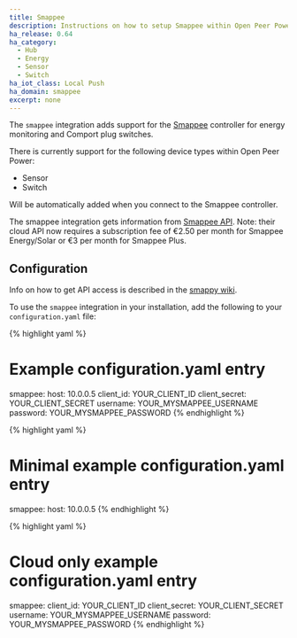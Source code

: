 ```yaml
---
title: Smappee
description: Instructions on how to setup Smappee within Open Peer Power.
ha_release: 0.64
ha_category:
  - Hub
  - Energy
  - Sensor
  - Switch
ha_iot_class: Local Push
ha_domain: smappee
excerpt: none
---
```


The `smappee` integration adds support for the [Smappee](https://www.smappee.com/) controller for energy monitoring and Comport plug switches.

There is currently support for the following device types within Open Peer Power:

- Sensor
- Switch

Will be automatically added when you connect to the Smappee controller.

The smappee integration gets information from [Smappee API](https://smappee.atlassian.net/wiki/spaces/DEVAPI/overview). Note: their cloud API now requires a subscription fee of €2.50 per month for Smappee Energy/Solar or €3 per month for Smappee Plus.

## Configuration

Info on how to get API access is described in the [smappy wiki](https://github.com/EnergieID/smappy/wiki).

To use the `smappee` integration in your installation, add the following to your `configuration.yaml` file:

{% highlight yaml %}
# Example configuration.yaml entry
smappee:
  host: 10.0.0.5
  client_id: YOUR_CLIENT_ID
  client_secret: YOUR_CLIENT_SECRET
  username: YOUR_MYSMAPPEE_USERNAME
  password: YOUR_MYSMAPPEE_PASSWORD
{% endhighlight %}

{% highlight yaml %}
# Minimal example configuration.yaml entry
smappee:
  host: 10.0.0.5
{% endhighlight %}

{% highlight yaml %}
# Cloud only example configuration.yaml entry
smappee:
  client_id: YOUR_CLIENT_ID
  client_secret: YOUR_CLIENT_SECRET
  username: YOUR_MYSMAPPEE_USERNAME
  password: YOUR_MYSMAPPEE_PASSWORD
{% endhighlight %}
